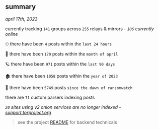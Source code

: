 
## summary
_april 17th, 2023_

currently tracking `141` groups across `255` relays & mirrors - _`106` currently online_

⏲ there have been `4` posts within the `last 24 hours`

🦈 there have been `170` posts within the `month of april`

🪐 there have been `971` posts within the `last 90 days`

🏚 there have been `1058` posts within the `year of 2023`

🦕 there have been `5749` posts `since the dawn of ransomwatch`

there are `71` custom parsers indexing posts

_`20` sites using v2 onion services are no longer indexed - [support.torproject.org](https://support.torproject.org/onionservices/v2-deprecation/)_

> see the project [README](https://github.com/joshhighet/ransomwatch#ransomwatch--) for backend technicals
